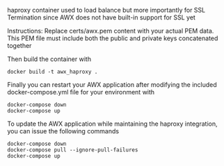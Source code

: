 haproxy container used to load balance but more importantly for SSL Termination since AWX does not have built-in support for SSL yet

Instructions:
Replace certs/awx.pem content with your actual PEM data.
This PEM file must include both the public and private keys concatenated together

Then build the container with
```
docker build -t awx_haproxy .
```

Finally you can restart your AWX application after modifying the included docker-compose.yml file for your environment with
```
docker-compose down
docker-compose up
```

To update the AWX application while maintaining the haproxy integration, you can issue the following commands
```
docker-compose down
docker-compose pull --ignore-pull-failures
docker-compose up
```
